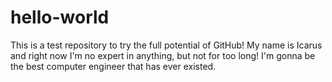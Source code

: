 # hello-world
This is a test repository to try the full potential of GitHub!
My name is Icarus and right now I'm no expert in anything, but not for too long! I'm gonna be the best computer engineer that has ever existed.
